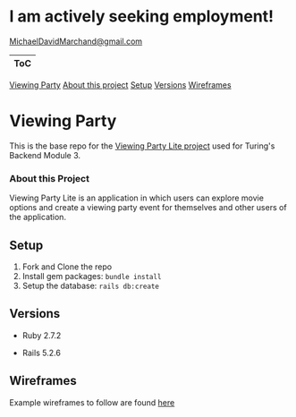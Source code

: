 # I am actively seeking employment!

<MichaelDavidMarchand@gmail.com>

|ToC|
|---|
[Viewing Party](#viewing-party)
[About this project](#about-this-project)
[Setup](#setup)
[Versions](#versions)
[Wireframes](#wireframes)

# Viewing Party

This is the base repo for the [Viewing Party Lite project](https://backend.turing.edu/module3/projects/viewing_party_lite) used for Turing's Backend Module 3.

### About this Project

Viewing Party Lite is an application in which users can explore movie options and create a viewing party event for themselves and other users of the application.

## Setup

1. Fork and Clone the repo
2. Install gem packages: `bundle install`
3. Setup the database: `rails db:create`


## Versions

- Ruby 2.7.2

- Rails 5.2.6

## Wireframes

Example wireframes to follow are found [here](https://backend.turing.edu/module3/projects/viewing_party_lite/wireframes)
